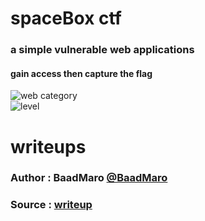# spaceBox ctf

### a simple vulnerable web applications
#### gain access then capture the flag
![web category](https://img.shields.io/badge/category-WEB-blueviolet.svg)   
![level](https://img.shields.io/badge/level-Medium-blue.svg)

# writeups

### Author : BaadMaro [@BaadMaro](https://github.com/BaadMaro)
### Source : [writeup](https://github.com/BaadMaro/CTF/tree/main/Challenges/WEB/spaceBox)
